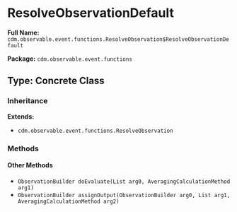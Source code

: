 # ResolveObservationDefault

**Full Name:** `cdm.observable.event.functions.ResolveObservation$ResolveObservationDefault`

**Package:** `cdm.observable.event.functions`

## Type: Concrete Class

### Inheritance

**Extends:**
- `cdm.observable.event.functions.ResolveObservation`

### Methods

#### Other Methods

- `ObservationBuilder doEvaluate(List arg0, AveragingCalculationMethod arg1)`
- `ObservationBuilder assignOutput(ObservationBuilder arg0, List arg1, AveragingCalculationMethod arg2)`

